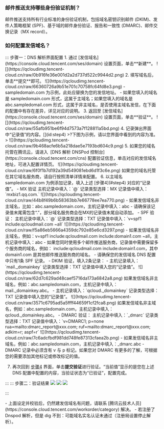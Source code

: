 [](id:que1) 

### 邮件推送支持哪些身份验证机制？
邮件推送支持所有行业标准的身份验证机制，包括域名密钥识别邮件 (DKIM)、发件人策略框架 (SPF)、基于域的邮件身份验证、报告和一致性 (DMARC)、邮件交换记录（MX record）。

[](id:que2) 
### 如何配置发信域名？
<dx-tabs>
::: 步骤一：DNS 解析界面配置
1. 通过 [发信域名](https://console.cloud.tencent.com/ses/domain) 设置页面，单击**新建**。
![](https://qcloudimg.tencent-cloud.cn/raw/0b916fe36e001d2a2d737d522c9944d2.png)
2. 填写域名后，单击**提交**即可。
![](https://qcloudimg.tencent-cloud.cn/raw/66360726a9b51e701c70758fc64fd8e3.png)
<dx-alert infotype="explain" title="">
- sampledomain.com 为示例，此处应替换为您的发信地址。
- 如果您填入的域名是 sampledomain.com 形式，这属于主域名；如果您填入的域名是 abc.sampledomail.com 形式，这属于非主域名，是否使用主域名发信，在下面的配置中有存在差异，详见对应的说明。
</dx-alert>
3. 返回至 [发信域名](https://console.cloud.tencent.com/ses/domain) 设置页面，单击**验证**。
![](https://qcloudimg.tencent-cloud.cn/raw/55afb951be6f94d7573a7f128811a5bd.png)
4. 记录弹出界面中“记录值”的内容。[](id:step4)
>?下图为示例，请以您界面中看到的内容为准。
>
![](https://qcloudimg.tencent-cloud.cn/raw/9b468acfe6b5a218dae5e7193bd604c9.png)
5. 如果您的域名托管在腾讯云，请进入  [DNS 解析 DNSPod 控制台](https://console.cloud.tencent.com/cns) 配置验证信息，单击对应的发信域名地址，可进入配置详情页。
![](https://qcloudimg.tencent-cloud.cn/raw/6f0f1b7d192a39d549081ebd6d1f3c6e.png)
<dx-alert infotype="explain" title="">
如果您的域名托管在其它域名服务商，请自行按照清单详情来配置。
</dx-alert>
6. 以主域名 sampledomain.com 为例添加记录，填入上述 [步骤4](#step4) 对应的“记录值”。
  - MX 验证
  主机记录中填入：`@`
  记录类型选择：MX
  记录值中填入：`mxbiz1.qq.com.`
![](https://qcloudimg.tencent-cloud.cn/raw/44b8f49b6b58363bb7e66778ee7ea770.png)
<dx-alert infotype="explain" title="">
- 如果发信域名非主域名，比如：abc.sampledomain.com，主机记录中填入：abc
- 请确保该记录值末尾需包含“.”，部分域名服务商会在MX的记录值末尾自动添加。
</dx-alert>
  - SPF 验证：
  主机记录中填入：`@`
  记录类型选择：TXT
  记录值中填入：`v=spf1 include:qcloudmail.com ~all`
![](https://qcloudimg.tencent-cloud.cn/raw/f5a86eb5666a4359dc792e85e6cd3297.png)
<dx-alert infotype="explain" title="">
- 如果发信域名非主域名，例如：v=spf1 include:qcloudmail.com include:domain1.com ~all，主机记录中填入：abc
- 如果您同时使用多个邮件推送服务商，记录值中需要保留多个服务商的域名，例如： include:qcloudmail.com include:domain1.com，其中 domain1.com 是其他邮件推送服务商的域名。
- 请确保您的发信域名 DNS 配置中只有1条 SPF 记录。
</dx-alert>
  - DKIM 验证，填入2条记录：
    - 主机记录填入：`mail._domainkey`
  记录类型选择：TXT
  记录值中填入您的“记录值”。
![](https://qcloudimg.tencent-cloud.cn/raw/62d7c629ad48caef5716da173a6842a8.png)
<dx-alert infotype="explain" title="">
如果发信域名非主域名，例如：abc.sampledomain.com，主机记录中填入：mail._domainkey.abc。
</dx-alert>
    - 主机记录填入：`qcloud._domainkey`
  记录类型选择：TXT
  记录值中填入您的“记录值”。
![](https://qcloudimg.tencent-cloud.cn/raw/3571c6795ad5a5ffff44659f1cf2fca8.png)
<dx-alert infotype="explain" title="">
如果发信域名非主域名，例如：abc.sampledomain.com，主机记录中填入：qcloud._domainkey.abc。
</dx-alert>
  - DMARC 验证：
  主机记录中填入：`_dmarc`
  记录类型选择：TXT
  记录值中填入：`v=DMARC1; p=none rua=mailto:dmarc_report@xxx.com; ruf=mailto:dmarc_report@xxx.com; adkim=r; aspf=r`
![](https://qcloudimg.tencent-cloud.cn/raw/7c6adcfbdf981dd748fe87313cfaea2b.png)
<dx-alert infotype="explain" title="">
- 如果发信域名非主域名，例如：abc.sampledomain.com，主机记录中填入：_dmarc.abc
- DMARC 记录中必须含有 v 与 p 标记。如果您对 DMARC 有更多的了解，可根据您的需要添加其他标记或修改标记的值。
</dx-alert>

7. 再次回到 [步骤4](#step4) 界面，单击**提交验证**进行验证。“当前值”显示的是您在上述 DNS 配置中配置的内容，当验证状态为“已验证”，配置完成。

:::
::: 步骤二：验证结果
![](https://qcloudimg.tencent-cloud.cn/raw/275fb56fe9faa0a0ab3bd3735f3bd8c5.png)
![](https://qcloudimg.tencent-cloud.cn/raw/695ff02f3096d64481103a13e757362c.png)
![](https://qcloudimg.tencent-cloud.cn/raw/c9bc369664b4290a4048f94791f47209.png)

:::
</dx-tabs>

<dx-alert infotype="explain" title="">
- 上面设定并校验后，仍然建发信域名有问题，请联系 [腾讯云技术人员](https://console.cloud.tencent.com/workorder/category) 解决。
- 若注册了 Dnspod 解析，但是 dig 不到：可能域名实名认证未通过（注册局设置停止解析）。
</dx-alert>

